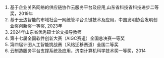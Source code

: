 1. 基于企业关系网络的供应链协作云服务平台及应用,山东省科技省科技进步二等奖，2019年
2. 基于云边智能的市域社会一网统管平台关键技术及应用，中国发明协会发明创业奖创新奖一等奖, 2023年
3. 2024年山东省优秀硕士论文指导教师
4. 第十七届全国软件创新大赛（AIGC赛道）全国总决赛一等奖
5. 第四届计图人工智能挑战赛（风格迁移赛道）全国二等奖
6. 云制造服务平台支撑系统及应用，济南计算机科学技术奖一等奖，2014
